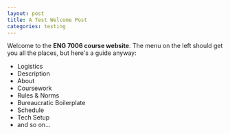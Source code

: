 ```yaml
---
layout: post
title: A Test Welcome Post
categories: testing
---
```

Welcome to the **ENG 7006 course website**. The menu on the left should get you all the places, but here's a guide anyway:

* Logistics
* Description
* About
* Coursework
* Rules & Norms
* Bureaucratic Boilerplate
* Schedule
* Tech Setup
* and so on...
